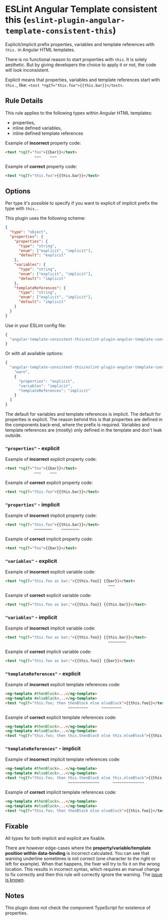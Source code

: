# ESLint Angular Template consistent this (`eslint-plugin-angular-template-consistent-this`)

Explicit/implicit prefix properties, variables and template references with `this.` in Angular HTML templates.

There is no functional reason to start properties with `this`. It is solely aesthetic. But by giving developers the choice to apply it or not, the code will look inconsistent.

Explicit means that properties, variables and template references start with `this.`, like: `<test *ngIf="this.foo">{{this.bar}}</test>`.

## Rule Details

This rule applies to the following types within Angular HTML templates:

- properties,
- inline defined variables,
- inline defined template references

Example of **incorrect** property code:

<!-- prettier-ignore-start -->
```html
<test *ngIf="foo">{{bar}}</test>
             ~~~    ~~~
```
<!-- prettier-ignore-end -->

Example of **correct** property code:

<!-- prettier-ignore-start -->
```html
<test *ngIf="this.foo">{{this.bar}}</test>
```
<!-- prettier-ignore-end -->

## Options

Per type it's possible to specify if you want to explicit of implicit prefix the type with `this.`.

This plugin uses the following scheme:

```json
{
  "type": "object",
  "properties": {
    "properties": {
      "type": "string",
      "enum": ["explicit", "implicit"],
      "default": "explicit"
    },
    "variables": {
      "type": "string",
      "enum": ["explicit", "implicit"],
      "default": "implicit"
    },
    "templateReferences": {
      "type": "string",
      "enum": ["explicit", "implicit"],
      "default": "implicit"
    }
  }
}
```

Use in your ESLint config file:

```js
{
  "angular-template-consistent-this/eslint-plugin-angular-template-consistent-this": "warn"
}
```

Or with all available options:

```js
{
  "angular-template-consistent-this/eslint-plugin-angular-template-consistent-this": [
    "warn",
    {
      "properties": "explicit",
      "variables": "implicit",
      "templateReferences": "implicit"
    }
  ]
}
```

The default for variables and template references is implicit.
The default for properties is explicit.
The reason behind this is that properties are defined in the components back-end, where the prefix is required. Variables and template references are (mostly) only defined in the template and don't leak outside.

### `"properties"` - explicit

Example of **incorrect** explicit property code:

<!-- prettier-ignore-start -->
```html
<test *ngIf="foo">{{bar}}</test>
             ~~~    ~~~
```
<!-- prettier-ignore-end -->

Example of **correct** explicit property code:

<!-- prettier-ignore-start -->
```html
<test *ngIf="this.foo">{{this.bar}}</test>
```
<!-- prettier-ignore-end -->

### `"properties"` - implicit

Example of **incorrect** implicit property code:

<!-- prettier-ignore-start -->
```html
<test *ngIf="this.foo">{{this.bar}}</test>
             ~~~~~~~~    ~~~~~~~~
```
<!-- prettier-ignore-end -->

Example of **correct** implicit property code:

<!-- prettier-ignore-start -->
```html
<test *ngIf="foo">{{bar}}</test>
```
<!-- prettier-ignore-end -->

### `"variables"` - explicit

Example of **incorrect** explicit variable code:

<!-- prettier-ignore-start -->
```html
<test *ngIf="this.foo as bar;">{{this.foo}} {{bar}}</test>
                                              ~~~
```
<!-- prettier-ignore-end -->

Example of **correct** explicit variable code:

<!-- prettier-ignore-start -->
```html
<test *ngIf="this.foo as bar;">{{this.foo}} {{this.bar}}</test>
```
<!-- prettier-ignore-end -->

### `"variables"` - implicit

Example of **incorrect** implicit variable code:

<!-- prettier-ignore-start -->
```html
<test *ngIf="this.foo as bar;">{{this.foo}} {{this.bar}}</test>
                                              ~~~~~~~~
```
<!-- prettier-ignore-end -->

Example of **correct** implicit variable code:

<!-- prettier-ignore-start -->
```html
<test *ngIf="this.foo as bar;">{{this.foo}} {{bar}}</test>
```
<!-- prettier-ignore-end -->

### `"templateReferences"` - explicit

Example of **incorrect** explicit template references code:

<!-- prettier-ignore-start -->
```html
<ng-template #thenBlock>...</ng-template>
<ng-template #elseBlock>...</ng-template>
<test *ngIf="this.foo; then thenBlock else elseBlock">{{this.foo}}</test>
                            ~~~~~~~~~      ~~~~~~~~~
```
<!-- prettier-ignore-end -->

Example of **correct** explicit template references code:

<!-- prettier-ignore-start -->
```html
<ng-template #thenBlock>...</ng-template>
<ng-template #elseBlock>...</ng-template>
<test *ngIf="this.foo; then this.thenBlock else this.elseBlock">{{this.foo}}</test>
```
<!-- prettier-ignore-end -->

### `"templateReferences"` - implicit

Example of **incorrect** implicit template references code:

<!-- prettier-ignore-start -->
```html
<ng-template #thenBlock>...</ng-template>
<ng-template #elseBlock>...</ng-template>
<test *ngIf="this.foo; then this.thenBlock else this.elseBlock">{{this.foo}}</test>
                            ~~~~~~~~~~~~~~      ~~~~~~~~~~~~~~
```
<!-- prettier-ignore-end -->

Example of **correct** implicit template references code:

<!-- prettier-ignore-start -->
```html
<ng-template #thenBlock>...</ng-template>
<ng-template #elseBlock>...</ng-template>
<test *ngIf="this.foo; then thenBlock else elseBlock">{{this.foo}}</test>
```
<!-- prettier-ignore-end -->

## Fixable

All types for both implicit and explicit are fixable.

There are however edge-cases where the **property/variable/template position within data-binding** is incorrect calculated. You can see that warning underline sometimes is not correct (one character to the right or left for example). When that happens, the fixer will try to fix it on the wrong location. This results in incorrect syntax, which requires an manual change to fix correctly and then this rule will correctly ignore the warning. The [issue is known](https://github.com/angular-eslint/angular-eslint/issues/384).

## Notes

This plugin does not check the component TypeScript for existence of properties.
